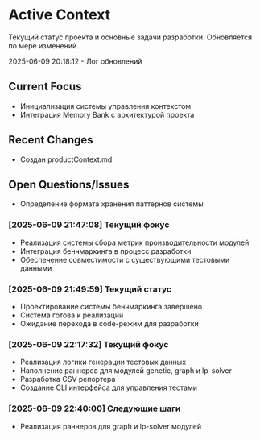 # Active Context

Текущий статус проекта и основные задачи разработки. Обновляется по мере изменений.

2025-06-09 20:18:12 - Лог обновлений

## Current Focus

- Инициализация системы управления контекстом
- Интеграция Memory Bank с архитектурой проекта

## Recent Changes

- Создан productContext.md

## Open Questions/Issues

- Определение формата хранения паттернов системы

### [2025-06-09 21:47:08] Текущий фокус
* Реализация системы сбора метрик производительности модулей
* Интеграция бенчмаркинга в процесс разработки
* Обеспечение совместимости с существующими тестовыми данными

### [2025-06-09 21:49:59] Текущий статус
* Проектирование системы бенчмаркинга завершено
* Система готова к реализации
* Ожидание перехода в code-режим для разработки

### [2025-06-09 22:17:32] Текущий фокус
* Реализация логики генерации тестовых данных
* Наполнение раннеров для модулей genetic, graph и lp-solver
* Разработка CSV репортера
* Создание CLI интерфейса для управления тестами

### [2025-06-09 22:40:00] Следующие шаги
* Реализация раннеров для graph и lp-solver модулей
